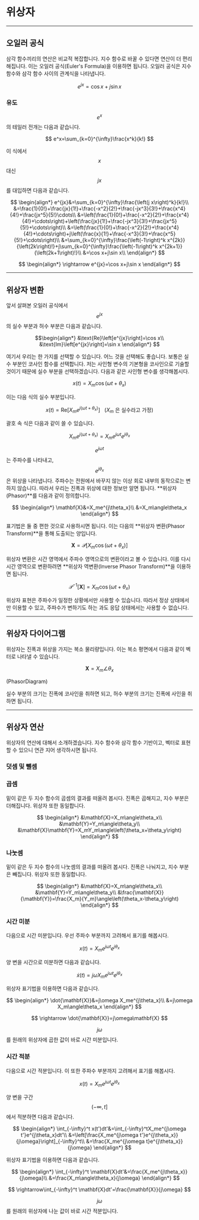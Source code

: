 # 위상자

---

## 오일러 공식

삼각 함수끼리의 연산은 비교적 복잡합니다. 지수 함수로 바꿀 수 있다면 연산이 더 편리해집니다. 이는 오일러 공식(Euler's Formula)을 이용하면 됩니다. 오일러 공식은 지수 함수와 삼각 함수 사이의 관계식을 나타냅니다.

$$
e^{jx}=\cos x+j\sin x
$$

### 유도

$$e^x$$의 테일러 전개는 다음과 같습니다.

$$
e^x=\sum_{k=0}^{\infty}\frac{x^k}{k!}
$$

이 식에서 $$x$$대신 $$jx$$를 대입하면 다음과 같습니다.

$$
\begin{align*}
e^{jx}&=\sum_{k=0}^{\infty}\frac{\left(j x\right)^k}{k!}\\
&=\frac{1}{0!}+\frac{jx}{1!}+\frac{-x^2}{2!}+\frac{-jx^3}{3!}+\frac{x^4}{4!}+\frac{jx^5}{5!}\cdots\\
&=\left(\frac{1}{0!}+\frac{-x^2}{2!}+\frac{x^4}{4!}+\cdots\right)+\left(\frac{jx}{1!}+\frac{-jx^3}{3!}+\frac{jx^5}{5!}+\cdots\right)\\
&=\left(\frac{1}{0!}+\frac{-x^2}{2!}+\frac{x^4}{4!}+\cdots\right)+j\left(\frac{x}{1!}+\frac{-x^3}{3!}+\frac{x^5}{5!}+\cdots\right)\\
&=\sum_{k=0}^{\infty}\frac{\left(-1\right)^k x^{2k}}{\left(2k\right)!}+j\sum_{k=0}^{\infty}\frac{\left(-1\right)^k x^{2k+1}}{\left(2k+1\right)!}\\
&=\cos x+j\sin x\\
\end{align*}
 $$

 $$
 \begin{align*}
 \rightarrow e^{jx}=\cos x+j\sin x
 \end{align*}
 $$

---

## 위상자 변환


앞서 살펴본 오일러 공식에서 $$e^{jx}$$의 실수 부분과 허수 부분은 다음과 같습니다.

$$\begin{align*}
&\text{Re}\left[e^{jx}\right]=\cos x\\
&\text{Im}\left[e^{jx}\right]=\sin x
\end{align*}
$$

여기서 우리는 한 가지를 선택할 수 있습니다. 어느 것을 선택해도 좋습니다. 보통은 실수 부분인 코사인 함수를 선택합니다. 저는 사인형 변수의 기본형을 코사인으로 기술할 것이기 때문에 실수 부분을 선택하겠습니다. 다음과 같은 사인형 변수를 생각해봅시다.

$$
x(t)=X_m\cos\left(\omega t+\theta_x\right)
$$

이는 다음 식의 실수 부분입니다.

$$
x(t)=\text{Re}\left[X_me^{j\left(\omega t+\theta_x\right)}\right]\ \ \ \text{(}X_m\text{ 은 실수라고 가정)}
$$

괄호 속 식은 다음과 같이 쓸 수 있습니다.

$$
X_me^{j\left(\omega t+\theta_x\right)}=X_me^{j\omega t}e^{j\theta_x}
$$

$$e^{j\omega t}$$는 주파수를 나타내고, $$e^{j\theta_x}$$은 위상을 나타냅니다. 주파수는 전원에서 바꾸지 않는 이상 회로 내부의 동작으로는 변하지 않습니다. 따라서 우리는 진폭과 위상에 대한 정보만 알면 됩니다. **위상자(Phasor)**를 다음과 같이 정의합니다.

$$
 \begin{align*}
\mathbf{X}&=X_me^{j\theta_x}\\
&=X_m\angle\theta_x
\end{align*}
$$

표기법은 둘 중 편한 것으로 사용하시면 됩니다. 이는 다음의 **위상자 변환(Phasor Transform)**을 통해 도출되는 양입니다.
 
$$
\mathbf{X}=\mathcal{P}\left[X_m\cos\left(\omega t+\theta_x\right)\right]
$$

위상자 변환은 시간 영역에서 주파수 영역으로의 변환이라고 볼 수 있습니다. 이를 다시 시간 영역으로 변환하려면 **위상자 역변환(Inverse Phasor Transform)**을 이용하면 됩니다.

$$
\mathcal{P}^{-1}\left[\mathbf{X}\right]=X_m\cos\left(\omega t+\theta_x\right)
$$

위상자 표현은 주파수가 일정한 상황에서만 사용할 수 있습니다. 따라서 정상 상태에서만 이용할 수 있고, 주파수가 변하기도 하는 과도 응답 상태에서는 사용할 수 없습니다.

---

## 위상자 다이어그램

위상자는 진폭과 위상을 가지는 복소 물리량입니다. 이는 복소 평면에서 다음과 같이 벡터로 나타낼 수 있습니다.

$$
\mathbf{X}=X_m\angle\theta_x
$$

(PhasorDiagram)

실수 부분의 크기는 진폭에 코사인을 취하면 되고, 허수 부분의 크기는 진폭에 사인을 취하면 됩니다.

---

## 위상자 연산

위상자의 연산에 대해서 소개하겠습니다. 지수 함수와 삼각 함수 기반이고, 벡터로 표현할 수 있으니 연관 지어 생각하시면 됩니다.

### 덧셈 및 뺄셈


### 곱셈

밑이 같은 두 지수 함수의 곱셈의 결과를 떠올려 봅시다. 진폭은 곱해지고, 지수 부분은 더해집니다. 위상자 또한 동일합니다.

$$
\begin{align*}
&\mathbf{X}=X_m\angle\theta_x\\
    &\mathbf{Y}=Y_m\angle\theta_y\\
    &\mathbf{X}\mathbf{Y}=X_mY_m\angle\left(\theta_x+\theta_y\right)
\end{align*}
$$

### 나눗셈

밑이 같은 두 지수 함수의 나눗셈의 결과를 떠올려 봅시다. 진폭은 나눠지고, 지수 부분은 빼집니다. 위상자 또한 동일합니다.

$$
\begin{align*}
&\mathbf{X}=X_m\angle\theta_x\\
    &\mathbf{Y}=Y_m\angle\theta_y\\
    &\frac{\mathbf{X}}{\mathbf{Y}}=\frac{X_m}{Y_m}\angle\left(\theta_x-\theta_y\right)
\end{align*}
$$

### 시간 미분

다음으로 시간 미분입니다. 우선 주파수 부분까지 고려해서 표기를 해봅시다.

$$
x(t)=X_me^{j\omega t}e^{j\theta_x}
$$

양 변을 시간으로 미분하면 다음과 같습니다.

$$
\dot{x}(t)=j\omega X_me^{j\omega t}e^{j\theta_x}
$$

위상자 표기법을 이용하면 다음과 같습니다.

$$
\begin{align*}
\dot{\mathbf{X}}&=j\omega X_me^{j\theta_x}\\
&=j\omega X_m\angle\theta_x
\end{align*}
$$

$$
\rightarrow \dot{\mathbf{X}}=j\omega\mathbf{X}
$$

$$j\omega$$를 원래의 위상자에 곱한 값이 바로 시간 미분입니다.

### 시간 적분

다음으로 시간 적분입니다. 이 또한 주파수 부분까지 고려해서 표기를 해봅시다.

$$
x(t)=X_me^{j\omega t}e^{j\theta_x}
$$

양 변을 구간 $$(-\infty,t]$$에서 적분하면 다음과 같습니다.

$$
\begin{align*}
		\int_{-\infty}^t x(t')dt'&=\int_{-\infty}^tX_me^{j\omega t'}e^{j\theta_x}dt'\\
  &=\left[\frac{X_me^{j\omega t'}e^{j\theta_x}}{j\omega}\right]_{-\infty}^t\\
		&=\frac{X_me^{j\omega t}e^{j\theta_x}}{j\omega}
	\end{align*}
$$

위상자 표기법을 이용하면 다음과 같습니다.

$$
\begin{align*}
		\int_{-\infty}^t \mathbf{X}dt'&=\frac{X_me^{j\theta_x}}{j\omega}\\
		&=\frac{X_m\angle\theta_x}{j\omega}
	\end{align*}
$$

$$
\rightarrow\int_{-\infty}^t \mathbf{X}dt'=\frac{\mathbf{X}}{j\omega}
$$

$$j\omega$$를 원래의 위상자에 나눈 값이 바로 시간 적분입니다.
